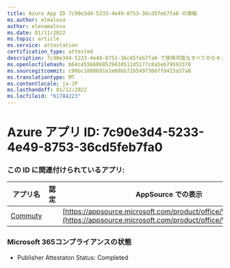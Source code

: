 ```yaml
---
title: Azure App ID 7c90e3d4-5233-4e49-8753-36cd5feb7fa0 の情報
ms.author: elmalova
author: elenamalova
ms.date: 01/11/2022
ms.topic: article
ms.service: attestation
certification_type: attested
description: 7c90e3d4-5233-4e49-8753-36cd5feb7fa0 で使用可能なすべてのセキュリティおよびコンプライアンス情報。
ms.openlocfilehash: b64c4556686052943d511d5177c8a5e679593378
ms.sourcegitcommit: c90bc1880b91e2e60bb72b5497366ffd415a57a8
ms.translationtype: MT
ms.contentlocale: ja-JP
ms.lasthandoff: 01/12/2022
ms.locfileid: "61784223"
---
```

# <a name="azure-app-id-7c90e3d4-5233-4e49-8753-36cd5feb7fa0"></a>Azure アプリ ID: 7c90e3d4-5233-4e49-8753-36cd5feb7fa0


### <a name="apps-associated-with-this-id"></a>この ID に関連付けられているアプリ:
| **アプリ名** | **認定** | **AppSource での表示** |
|--------------|---------------|-----------------------|
| [Commuty](https://docs.microsoft.com/microsoft-365-app-certification/forward/WA200003325) |  | [https://appsource.microsoft.com/product/office/WA200003325](https://appsource.microsoft.com/product/office/WA200003325) |

### <a name="microsoft-365-app-compliance-status"></a>Microsoft 365コンプライアンスの状態
- Publisher Attestaton Status: Completed
